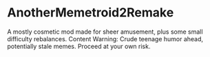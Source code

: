 # AnotherMemetroid2Remake
A mostly cosmetic mod made for sheer amusement, plus some small difficulty rebalances. Content Warning: Crude teenage humor ahead, potentially stale memes. Proceed at your own risk.
